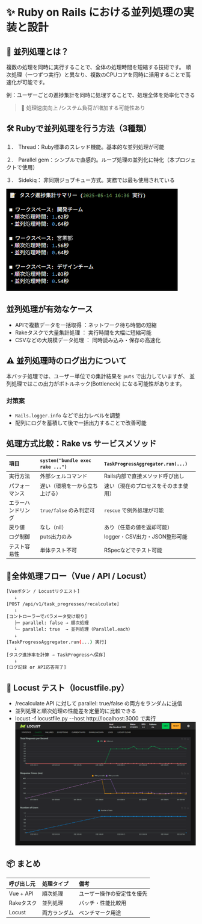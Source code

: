 # ✨ Ruby on Rails における並列処理の実装と設計

## 🧠 並列処理とは？

複数の処理を同時に実行することで、全体の処理時間を短縮する技術です。  順次処理（一つずつ実行）と異なり、複数のCPUコアを同時に活用することで高速化が可能です。

例：ユーザーごとの進捗集計を同時に処理することで、処理全体を効率化できる

> 🤔 処理速度向上 /システム負荷が増加する可能性あり

## 🛠 Rubyで並列処理を行う方法（3種類）
１.　Thread：Ruby標準のスレッド機能。基本的な並列処理が可能

２.　Parallel gem：シンプルで直感的。ループ処理の並列化に特化（本プロジェクトで使用）

３.　Sidekiq： 非同期ジョブキュー方式。実務では最も使用されている

![ERD Diagram](./docs/images/Parallel_log.png)

## 並列処理が有効なケース

- APIで複数データを一括取得 ：ネットワーク待ち時間の短縮 
- Rakeタスクで大量集計処理 ： 実行時間を大幅に短縮可能 
- CSVなどの大規模データ処理 ： 同時読み込み・保存の高速化 

## ⚠️ 並列処理時のログ出力について

本バッチ処理では、ユーザー単位での集計結果を `puts` で出力していますが、  並列処理ではこの出力がボトルネック(Bottleneck) になる可能性があります。

### 対策案

- `Rails.logger.info` などで出力レベルを調整
- 配列にログを蓄積して後で一括出力することで改善可能

##  処理方式比較：Rake vs サービスメソッド

| 項目 | `system("bundle exec rake ...")` | `TaskProgressAggregator.run(...)` |
|:---|:---|:---|
| 実行方法 | 外部シェルコマンド | Rails内部で直接メソッド呼び出し |
| パフォーマンス | 遅い（環境を一から立ち上げる） | 速い（現在のプロセスをそのまま使用） |
| エラーハンドリング | `true/false` のみ判定可 | `rescue` で例外処理が可能 |
| 戻り値 | なし（nil） | あり（任意の値を返却可能） |
| ログ制御 | puts出力のみ | logger・CSV出力・JSON整形可能 |
| テスト容易性 | 単体テスト不可 | RSpecなどでテスト可能 |

## 📂全体処理フロー（Vue / API / Locust）

```bash
[Vueボタン / Locustリクエスト]
   ↓
[POST /api/v1/task_progresses/recalculate]
   ↓
[コントローラーでパラメータ受け取り]
   ├─ parallel: false → 順次処理
   └─ parallel: true  → 並列処理（Parallel.each）
   ↓
[TaskProgressAggregator.run(...) 実行]
   ↓
[タスク進捗率を計算 → TaskProgressへ保存]
   ↓
[ログ記録 or API応答完了]
```

## 🧪 Locust テスト（locustfile.py）
- /recalculate API に対して parallel: true/false の両方をランダムに送信
- 並列処理と順次処理の性能差を定量的に比較できる
- locust -f locustfile.py --host http://localhost:3000 で実行
![ERD Diagram](./docs/images/Locust.png)

## 📦 まとめ
| 呼び出し元 | 処理タイプ | 備考|
|:---|:---|:---|
| Vue + API | 順次処理| ユーザー操作の安定性を優先 |
| Rakeタスク| 並列処理| バッチ・性能比較用|
| Locust| 両方ランダム| ベンチマーク用途|
